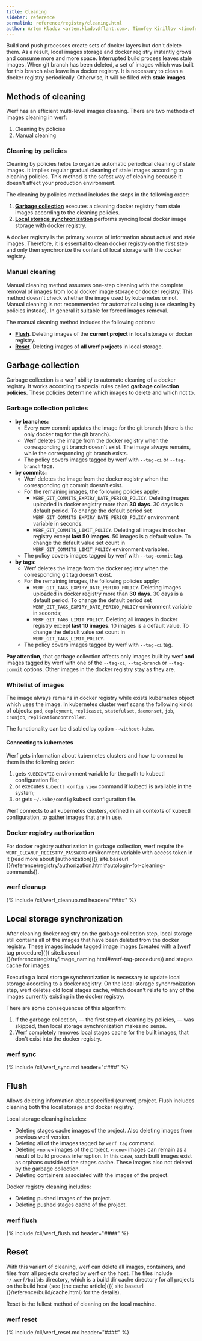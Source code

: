 ```yaml
---
title: Cleaning
sidebar: reference
permalink: reference/registry/cleaning.html
author: Artem Kladov <artem.kladov@flant.com>, Timofey Kirillov <timofey.kirillov@flant.com>
---
```


Build and push processes create sets of docker layers but don't delete them. As a result, local images storage and docker registry instantly grows and consume more and more space. Interrupted build process leaves stale images. When git branch has been deleted, a set of images which was built for this branch also leave in a docker registry. It is necessary to clean a docker registry periodically. Otherwise, it will be filled with **stale images**.

## Methods of cleaning

Werf has an efficient multi-level images cleaning. There are two methods of images cleaning in werf:

1. Cleaning by policies
2. Manual cleaning

### Cleaning by policies

Cleaning by policies helps to organize automatic periodical cleaning of stale images. It implies regular gradual cleaning of stale images according to cleaning policies. This method is the safest way of cleaning because it doesn't affect your production environment.

The cleaning by policies method includes the steps in the following order:
1. [**Garbage collection**](#garbage-collection) executes a cleaning docker registry from stale images according to the cleaning policies.
2. [**Local storage synchronization**](#local-storage-synchronization) performs syncing local docker image storage with docker registry.

A docker registry is the primary source of information about actual and stale images. Therefore, it is essential to clean docker registry on the first step and only then synchronize the content of local storage with the docker registry.

### Manual cleaning

Manual cleaning method assumes one-step cleaning with the complete removal of images from local docker image storage or docker registry. This method doesn't check whether the image used by kubernetes or not. Manual cleaning is not recommended for automatical using (use cleaning by policies instead). In general it suitable for forced images removal.

The manual cleaning method includes the following options:

* [**Flush**](#flush). Deleting images of the **current project** in local storage or docker registry.
* [**Reset**](#reset). Deleting images of **all werf projects** in local storage.

## Garbage collection

Garbage collection is a werf ability to automate cleaning of a docker registry. It works according to special rules called **garbage collection policies**. These policies determine which images to delete and which not to.

### Garbage collection policies

* **by branches:**
    * Every new commit updates the image for the git branch (there is the only docker tag for the git branch).
    * Werf deletes the image from the docker registry when the corresponding git branch doesn't exist. The image always remains, while the corresponding git branch exists.
    * The policy covers images tagged by werf with `--tag-ci` or `--tag-branch` tags.
* **by commits:**
    * Werf deletes the image from the docker registry when the corresponding git commit doesn't exist.
    * For the remaining images, the following policies apply:
       * `WERF_GIT_COMMITS_EXPIRY_DATE_PERIOD_POLICY`. Deleting images uploaded in docker registry more than **30 days**. 30 days is a default period. To change the default period set `WERF_GIT_COMMITS_EXPIRY_DATE_PERIOD_POLICY` environment variable in seconds.
       * `WERF_GIT_COMMITS_LIMIT_POLICY`. Deleting all images in docker registry except **last 50 images**. 50 images is a default value. To change the default value set count in  `WERF_GIT_COMMITS_LIMIT_POLICY` environment variables.
    * The policy covers images tagged by werf with `--tag-commit` tag.
* **by tags:**
    * Werf deletes the image from the docker registry when the corresponding git tag doesn't exist.
    * For the remaining images, the following policies apply:
      * `WERF_GIT_TAGS_EXPIRY_DATE_PERIOD_POLICY`. Deleting images uploaded in docker registry more than **30 days**. 30 days is a default period. To change the default period set `WERF_GIT_TAGS_EXPIRY_DATE_PERIOD_POLICY` environment variable in seconds;
      * `WERF_GIT_TAGS_LIMIT_POLICY`.  Deleting all images in docker registry except **last 10 images**. 10 images is a default value. To change the default value set count in `WERF_GIT_TAGS_LIMIT_POLICY`.
    * The policy covers images tagged by werf with `--tag-ci` tag.

**Pay attention,** that garbage collection affects only images built by werf **and** images tagged by werf with one of the `--tag-ci`, `--tag-branch` or `--tag-commit` options. Other images in the docker registry stay as they are.

### Whitelist of images

The image always remains in docker registry while exists kubernetes object which uses the image. In kubernetes cluster werf scans the following kinds of objects: `pod`, `deployment`, `replicaset`, `statefulset`, `daemonset`, `job`, `cronjob`, `replicationcontroller`.

The functionality can be disabled by option `--without-kube`.

#### Connecting to kubernetes

Werf gets information about kubernetes clusters and how to connect to them in the following order:
1. gets `KUBECONFIG` environment variable for the path to kubectl configuration file;
2. or executes `kubectl config view` command if kubectl is available in the system;
3. or gets `~/.kube/config` kubectl configuration file.

Werf connects to all kubernetes clusters, defined in all contexts of kubectl configuration, to gather images that are in use.

### Docker registry authorization

For docker registry authorization in garbage collection, werf require the `WERF_CLEANUP_REGISTRY_PASSWORD` environment variable with access token in it (read more about [authorization]({{ site.baseurl }}/reference/registry/authorization.html#autologin-for-cleaning-commands)).

### werf cleanup

{% include /cli/werf_cleanup.md header="####" %}

## Local storage synchronization

After cleaning docker registry on the garbage collection step, local storage still contains all of the images that have been deleted from the docker registry. These images include tagged image images (created with a [werf tag procedure]({{ site.baseurl }}/reference/registry/image_naming.html#werf-tag-procedure)) and stages cache for images.

Executing a local storage synchronization is necessary to update local storage according to a docker registry. On the local storage synchronization step, werf deletes old local stages cache, which doesn't relate to any of the images currently existing in the docker registry.

There are some consequences of this algorithm:

1. If the garbage collection, — the first step of cleaning by policies, — was skipped, then local storage synchronization makes no sense.
2. Werf completely removes local stages cache for the built images, that don't exist into the docker registry.

### werf sync

{% include /cli/werf_sync.md header="####" %}

## Flush

Allows deleting information about specified (current) project. Flush includes cleaning both the local storage and docker registry.

Local storage cleaning includes:
* Deleting stages cache images of the project. Also deleting images from previous werf version.
* Deleting all of the images tagged by `werf tag` command.
* Deleting `<none>` images of the project. `<none>` images can remain as a result of build process interruption. In this case, such built images exist as orphans outside of the stages cache. These images also not deleted by the garbage collection.
* Deleting containers associated with the images of the project.

Docker registry cleaning includes:
* Deleting pushed images of the project.
* Deleting pushed stages cache of the project.

### werf flush

{% include /cli/werf_flush.md header="####" %}

## Reset

With this variant of cleaning, werf can delete all images, containers, and files from all projects created by werf on the host. The files include `~/.werf/builds` directory, which is a build dir cache directory for all projects on the build host (see [the cache article]({{ site.baseurl }}/reference/build/cache.html) for the details).

Reset is the fullest method of cleaning on the local machine.

### werf reset

{% include /cli/werf_reset.md header="####" %}
